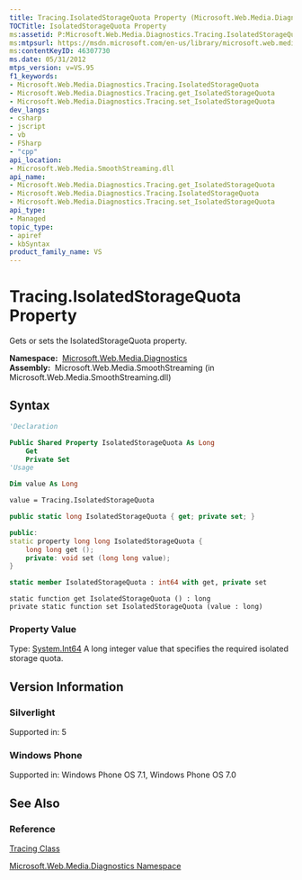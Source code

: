 ```yaml
---
title: Tracing.IsolatedStorageQuota Property (Microsoft.Web.Media.Diagnostics)
TOCTitle: IsolatedStorageQuota Property
ms:assetid: P:Microsoft.Web.Media.Diagnostics.Tracing.IsolatedStorageQuota
ms:mtpsurl: https://msdn.microsoft.com/en-us/library/microsoft.web.media.diagnostics.tracing.isolatedstoragequota(v=VS.95)
ms:contentKeyID: 46307730
ms.date: 05/31/2012
mtps_version: v=VS.95
f1_keywords:
- Microsoft.Web.Media.Diagnostics.Tracing.IsolatedStorageQuota
- Microsoft.Web.Media.Diagnostics.Tracing.get_IsolatedStorageQuota
- Microsoft.Web.Media.Diagnostics.Tracing.set_IsolatedStorageQuota
dev_langs:
- csharp
- jscript
- vb
- FSharp
- "cpp"
api_location:
- Microsoft.Web.Media.SmoothStreaming.dll
api_name:
- Microsoft.Web.Media.Diagnostics.Tracing.get_IsolatedStorageQuota
- Microsoft.Web.Media.Diagnostics.Tracing.IsolatedStorageQuota
- Microsoft.Web.Media.Diagnostics.Tracing.set_IsolatedStorageQuota
api_type:
- Managed
topic_type:
- apiref
- kbSyntax
product_family_name: VS
---
```


# Tracing.IsolatedStorageQuota Property

Gets or sets the IsolatedStorageQuota property.

**Namespace:**  [Microsoft.Web.Media.Diagnostics](microsoft-web-media-diagnostics-namespace_1.md)  
**Assembly:**  Microsoft.Web.Media.SmoothStreaming (in Microsoft.Web.Media.SmoothStreaming.dll)

## Syntax

```vb
'Declaration

Public Shared Property IsolatedStorageQuota As Long
    Get
    Private Set
'Usage

Dim value As Long

value = Tracing.IsolatedStorageQuota
```

```csharp
public static long IsolatedStorageQuota { get; private set; }
```

```cpp
public:
static property long long IsolatedStorageQuota {
    long long get ();
    private: void set (long long value);
}
```

``` fsharp
static member IsolatedStorageQuota : int64 with get, private set
```

```jscript
static function get IsolatedStorageQuota () : long
private static function set IsolatedStorageQuota (value : long)
```

### Property Value

Type: [System.Int64](https://msdn.microsoft.com/library/6yy583ek\(v=vs.95\))  
A long integer value that specifies the required isolated storage quota.

## Version Information

### Silverlight

Supported in: 5  

### Windows Phone

Supported in: Windows Phone OS 7.1, Windows Phone OS 7.0  

## See Also

### Reference

[Tracing Class](tracing-class-microsoft-web-media-diagnostics_1.md)

[Microsoft.Web.Media.Diagnostics Namespace](microsoft-web-media-diagnostics-namespace_1.md)

